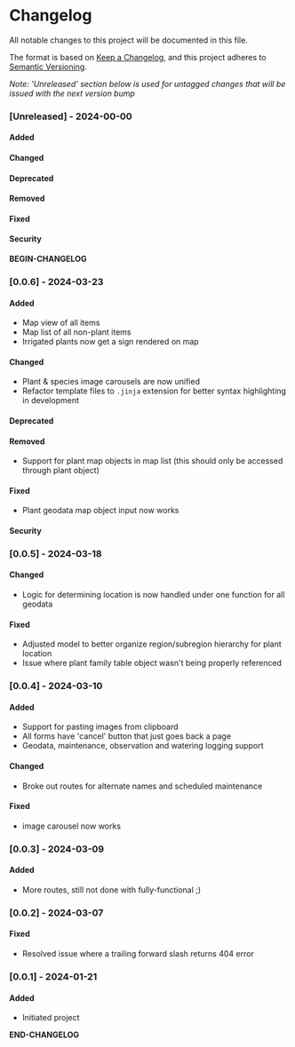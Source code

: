# Changelog

All notable changes to this project will be documented in this file.

The format is based on [Keep a Changelog](https://keepachangelog.com/en/1.0.0/), and this project adheres to [Semantic Versioning](https://semver.org/spec/v2.0.0.html).

_Note: 'Unreleased' section below is used for untagged changes that will be issued with the next version bump_

### [Unreleased] - 2024-00-00
#### Added
#### Changed
#### Deprecated
#### Removed
#### Fixed
#### Security
__BEGIN-CHANGELOG__
 
### [0.0.6] - 2024-03-23
#### Added
 - Map view of all items
 - Map list of all non-plant items
 - Irrigated plants now get a sign rendered on map
#### Changed
 - Plant & species image carousels are now unified
 - Refactor template files to `.jinja` extension for better syntax highlighting in development
#### Deprecated
#### Removed
 - Support for plant map objects in map list (this should only be accessed through plant object) 
#### Fixed
 - Plant geodata map object input now works
#### Security
 
### [0.0.5] - 2024-03-18
#### Changed
 - Logic for determining location is now handled under one function for all geodata
#### Fixed
 - Adjusted model to better organize region/subregion hierarchy for plant location
 - Issue where plant family table object wasn't being properly referenced
 
### [0.0.4] - 2024-03-10
#### Added
 - Support for pasting images from clipboard
 - All forms have 'cancel' button that just goes back a page
 - Geodata, maintenance, observation and watering logging support
#### Changed
 - Broke out routes for alternate names and scheduled maintenance
#### Fixed
 - image carousel now works
 
### [0.0.3] - 2024-03-09
#### Added
 - More routes, still not done with fully-functional ;)
 
### [0.0.2] - 2024-03-07
#### Fixed
 - Resolved issue where a trailing forward slash returns 404 error


### [0.0.1] - 2024-01-21
#### Added
 - Initiated project

__END-CHANGELOG__